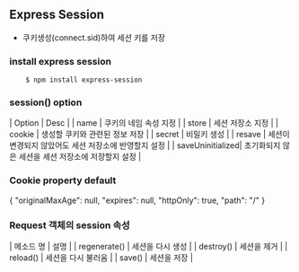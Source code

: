 ## Express Session
- 쿠키생성(connect.sid)하여 세션 키를 저장


### install express session
```shell
    $ npm install express-session
```

### session() option
| Option | Desc |
| name   | 쿠키의 네임 속성 지정 |
| store  | 세션 저장소 지정 |
| cookie | 생성할 쿠키와 관련된 정보 저장 |
| secret | 비밀키 생성 |
| resave | 세션이 변경되지 않았어도 세션 저장소에 반영할지 설정 |
| saveUninitialized| 초기화되지 않은 세션을 세션 저장소에 저장할지 설정  |

### Cookie property default
{ "originalMaxAge": null, 
  "expires": null,
  "httpOnly": true,
  "path": "/"
}

### Request 객체의 session 속성
| 메소드 명      | 설명 |
| regenerate() | 세션을 다시 생성 |
| destroy()    | 세션을 제거 |
| reload()     | 세션을 다시 불러움 |
| save()       | 세션을 저장 |